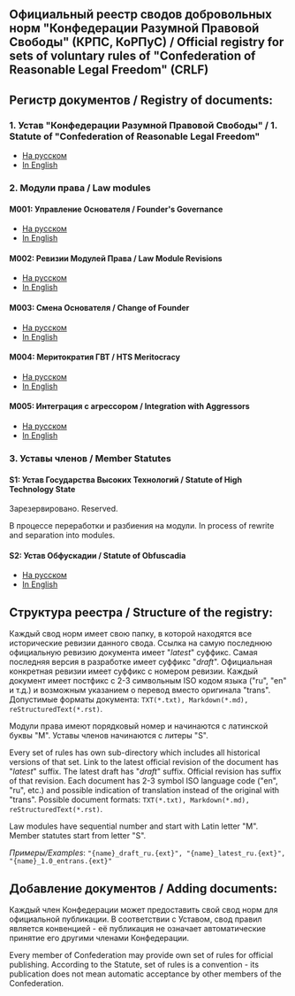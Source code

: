 
## Официальный реестр сводов добровольных норм "Конфедерации Разумной Правовой Свободы" (КРПС, КоРПуС) / Official registry for sets of voluntary rules of "Confederation of Reasonable Legal Freedom" (CRLF)

## Регистр документов / Registry of documents:

### 1. Устав "Конфедерации Разумной Правовой Свободы" / 1. Statute of "Confederation of Reasonable Legal Freedom"

* [На русском](./0_CRLF_Statute/0_CRLF_Statute_1.1_ru.md)
* [In English](./0_CRLF_Statute/0_CRLF_Statute_1.1_entran.md)

### 2. Модули права / Law modules

#### M001: Управление Основателя / Founder's Governance

* [На русском](./M001_Founder_Governance/Founder_Governance_1.0_ru.md)
* [In English](./M001_Founder_Governance/Founder_Governance_1.0_entrans.md)

#### M002: Ревизии Модулей Права / Law Module Revisions

* [На русском](./M002_LawModuleRevisions/LawModuleRevisions_1.0_ru.md)
* [In English](./M002_LawModuleRevisions/LawModuleRevisions_1.0_entrans.md)

#### M003: Смена Основателя / Change of Founder

* [На русском](./M003_FounderChange/FounderChange_1.0_ru.md)
* [In English](./M003_FounderChange/FounderChange_1.0_entrans.md)

#### M004: Меритократия ГВТ / HTS Meritocracy

* [На русском](./M004_HTSMeritocracy/HTSMeritocracy_1.0_ru.md)
* [In English](./M004_HTSMeritocracy/HTSMeritocracy_1.0_entrans.md)

#### M005: Интеграция c агрессором / Integration with Aggressors

* [На русском](./M005_IntegrationWithAggressors/IntegrationWithAggressors_1.0_ru.md)
* [In English](./M005_IntegrationWithAggressors/IntegrationWithAggressors_1.0_entrans.md)


### 3. Уставы членов / Member Statutes

#### S1: Устав Государства Высоких Технологий / Statute of High Technology State

Зарезервировано. Reserved.

В процессе переработки и разбиения на модули. In process of rewrite and separation into modules.

#### S2: Устав Обфускадии / Statute of Obfuscadia

* [На русском](./S2_Obfuscadia/Obfuscadia_1.0_ru.md)
* [In English](./S2_Obfuscadia/Obfuscadia_1.0_entrans.md)

## Структура реестра / Structure of the registry:

Каждый свод норм имеет свою папку, в которой находятся все исторические ревизии данного свода. Ссылка на самую последнюю официальную ревизию документа имеет "_latest_" суффикс. Самая последняя версия в разработке имеет суффикс "_draft_". Официальная конкретная ревизии имеет суффикс с номером ревизии. Каждый документ имеет постфикс с 2-3 символьным ISO кодом языка ("ru", "en" и т.д.) и возможным указанием о перевод вместо оригинала "trans". Допустимые форматы документа: `TXT(*.txt), Markdown(*.md), reStructuredText(*.rst)`.

Модули права имеют порядковый номер и начинаются с латинской буквы "M". Уставы членов начинаются с литеры "S".

Every set of rules has own sub-directory which includes all historical versions of that set. Link to the latest official revision of the document has "_latest_" suffix. The latest draft has "_draft_" suffix. Official revision has suffix of that revision. Each document has 2-3 symbol ISO language code ("en", "ru", etc.) and possible indication of translation instead of the original with "trans". Possible document formats: `TXT(*.txt), Markdown(*.md), reStructuredText(*.rst)`.

Law modules have sequential number and start with Latin letter "M". Member statutes start from letter "S".

*Примеры/Examples*: `"{name}_draft_ru.{ext}", "{name}_latest_ru.{ext}", "{name}_1.0_entrans.{ext}"`


## Добавление документов / Adding documents:

Каждый член Конфедерации может предоставить свой свод норм для официальной публикации. В соответствии с Уставом, свод правил является конвенцией - её публикация не означает автоматические принятие его другими членами Конфедерации.

Every member of Confederation may provide own set of rules for official publishing. According to the Statute, set of rules is a convention - its publication does not mean automatic acceptance by other members of the Confederation.

